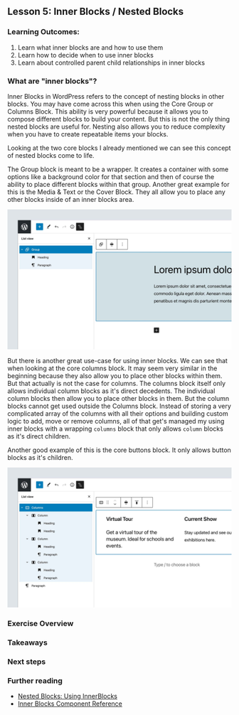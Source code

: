 ## Lesson 5: Inner Blocks / Nested Blocks

### Learning Outcomes:
1. Learn what inner blocks are and how to use them
2. Learn how to decide when to use inner blocks
3. Learn about controlled parent child relationships in inner blocks

### What are "inner blocks"?

Inner Blocks in WordPress refers to the concept of nesting blocks in other blocks. You may have come across this when using the Core Group or Columns Block. This ability is very powerful because it allows you to compose different blocks to build your content. But this is not the only thing nested blocks are useful for. Nesting also allows you to reduce complexity when you have to create repeatable items your blocks.

Looking at the two core blocks I already mentioned we can see this concept of nested blocks come to life.

The Group block is meant to be a wrapper. It creates a container with some options like a background color for that section and then of course the ability to place different blocks within that group. Another great example for this is the Media & Text or the Cover Block. They all allow you to place any other blocks inside of an inner blocks area.

![Editor List View showing a Core Group block with a Heading and Paragraph nested within.](/lessons/images/inner-blocks-core-group-screenshot.jpg)

But there is another great use-case for using inner blocks. We can see that when looking at the core columns block. It may seem very similar in the beginning because they also allow you to place other blocks within them. But that actually is not the case for columns. The columns block itself only allows individual column blocks as it's direct decedents. The individual column blocks then allow you to place other blocks in them. But the column blocks cannot get used outside the Columns block. Instead of storing a very complicated array of the columns with all their options and building custom logic to add, move or remove columns, all of that get's managed my using inner blocks with a wrapping `columns` block that only allows `column` blocks as it's direct children.

Another good example of this is the core buttons block. It only allows button blocks as it's children.

![Editor List View showing a Core Columns block with three nested Column Blocks that each have their own child blocks within.](/lessons/images/inner-blocks-core-columns-screenshot.jpg)

### Exercise Overview

### Takeaways

### Next steps

### Further reading
- [Nested Blocks: Using InnerBlocks](https://developer.wordpress.org/block-editor/how-to-guides/block-tutorial/nested-blocks-inner-blocks/)
- [Inner Blocks Component Reference](https://github.com/WordPress/gutenberg/tree/trunk/packages/block-editor/src/components/inner-blocks#innerblocks)
